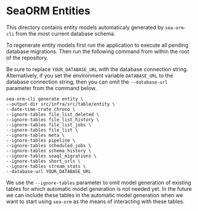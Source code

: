 # SeaORM Entities

This directory contains entity models automaticaly generated by `sea-orm-cli` from the most current database schema.

To regenerate entity models first run the application to execute all pending database migrations. Then run the following command from within the root of the repository.

Be sure to replace `YOUR_DATABASE_URL` with the database connection string. Alternatively, if you set the environment variable `DATABASE_URL` to the database connection string, then you can omit the `--database-url` parameter from the command below.

```
sea-orm-cli generate entity \
--output-dir src/infra/src/table/entity \
--date-time-crate chrono \
--ignore-tables file_list_deleted \
--ignore-tables file_list_history \
--ignore-tables file_list_jobs \
--ignore-tables file_list \
--ignore-tables meta \
--ignore-tables pipeline \
--ignore-tables scheduled_jobs \
--ignore-tables schema_history \
--ignore-tables seaql_migrations \
--ignore-tables short_urls \
--ignore-tables stream_stats \
--database-url YOUR_DATABASE_URL
```

We use the `--ignore-tables` parameter to omit model generation of existing tables for which automatic model generation is not needed yet. In the future we can include these tables in the automatic model generation when we want to start using `sea-orm` as the means of interacting with these tables.
